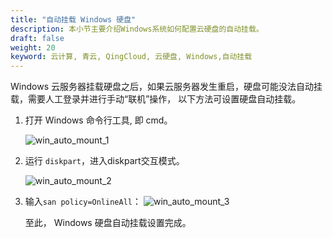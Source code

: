 ```yaml
---
title: "自动挂载 Windows 硬盘"
description: 本小节主要介绍Windows系统如何配置云硬盘的自动挂载。
draft: false
weight: 20
keyword: 云计算, 青云, QingCloud, 云硬盘, Windows,自动挂载
---
```



Windows 云服务器挂载硬盘之后，如果云服务器发生重启，硬盘可能没法自动挂载，需要人工登录并进行手动“联机”操作， 以下方法可设置硬盘自动挂载。

1. 打开 Windows 命令行工具, 即 cmd。

   ![win_auto_mount_1](/storage/disk/_images/win_auto_mount_1.png)

2. 运行 `diskpart`，进入diskpart交互模式。

   ![win_auto_mount_2](/storage/disk/_images/win_auto_mount_2.png)

3. 输入`san policy=OnlineAll`：
   ![win_auto_mount_3](/storage/disk/_images/win_auto_mount_3.png)

   至此， Windows 硬盘自动挂载设置完成。

